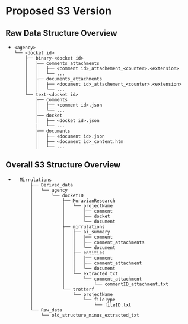 # Proposed S3 Version 

## Raw Data Structure Overview 

-     <agency>
      └── <docket id>
          ├── binary-<docket id>
          │   ├── comments_attachments
          │   │   ├── <comment id>_attachement_<counter>.<extension>
          │   │   └── ...
          │   ├── documents_attachments
          │   │   ├── <document id>_attachement_<counter>.<extension>
          │   │   └── ...
          └── text-<docket id>
              ├── comments
              │   ├── <comment id>.json
              │   └── ...
              ├── docket
              │   ├── <docket id>.json
              |   └── ...
              ├── documents
              │   ├── <document id>.json
              │   ├── <document id>_content.htm
              │   └── ...


## Overall S3 Structure Overview


-       Mirrulations
            ├── Derived_data
            │   └── agency
            │       └── docketID
            │           ├── MoravianResearch
            │           │   └── projectName
            │           │       ├── comment
            │           │       ├── docket
            │           │       └── document
            │           ├── mirrulations
            │           │   ├── ai_summary
            │           │   │   ├── comment
            │           │   │   ├── comment_attachments
            │           │   │   └── document
            │           │   ├── entities
            │           │   │   ├── comment
            │           │   │   ├── comment_attachment
            │           │   │   └── document
            │           │   └── extracted_txt
            │           │       └── comment_attachment
            │           │           └── commentID_attachment.txt
            │           └── trotterf
            │               └── projectName
            │                   └── fileType
            │                       └── fileID.txt
            └── Raw_data
                └── old_structure_minus_extracted_txt
